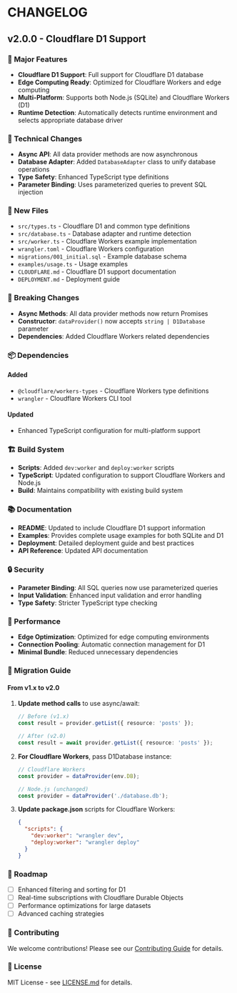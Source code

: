 # CHANGELOG

## v2.0.0 - Cloudflare D1 Support

### 🚀 Major Features

- **Cloudflare D1 Support**: Full support for Cloudflare D1 database
- **Edge Computing Ready**: Optimized for Cloudflare Workers and edge computing
- **Multi-Platform**: Supports both Node.js (SQLite) and Cloudflare Workers (D1)
- **Runtime Detection**: Automatically detects runtime environment and selects appropriate database driver

### 🔧 Technical Changes

- **Async API**: All data provider methods are now asynchronous
- **Database Adapter**: Added `DatabaseAdapter` class to unify database operations
- **Type Safety**: Enhanced TypeScript type definitions
- **Parameter Binding**: Uses parameterized queries to prevent SQL injection

### 📁 New Files

- `src/types.ts` - Cloudflare D1 and common type definitions
- `src/database.ts` - Database adapter and runtime detection
- `src/worker.ts` - Cloudflare Workers example implementation
- `wrangler.toml` - Cloudflare Workers configuration
- `migrations/001_initial.sql` - Example database schema
- `examples/usage.ts` - Usage examples
- `CLOUDFLARE.md` - Cloudflare D1 support documentation
- `DEPLOYMENT.md` - Deployment guide

### 🔄 Breaking Changes

- **Async Methods**: All data provider methods now return Promises
- **Constructor**: `dataProvider()` now accepts `string | D1Database` parameter
- **Dependencies**: Added Cloudflare Workers related dependencies

### 📦 Dependencies

#### Added
- `@cloudflare/workers-types` - Cloudflare Workers type definitions
- `wrangler` - Cloudflare Workers CLI tool

#### Updated
- Enhanced TypeScript configuration for multi-platform support

### 🏗️ Build System

- **Scripts**: Added `dev:worker` and `deploy:worker` scripts
- **TypeScript**: Updated configuration to support Cloudflare Workers and Node.js
- **Build**: Maintains compatibility with existing build system

### 📚 Documentation

- **README**: Updated to include Cloudflare D1 support information
- **Examples**: Provides complete usage examples for both SQLite and D1
- **Deployment**: Detailed deployment guide and best practices
- **API Reference**: Updated API documentation

### 🔒 Security

- **Parameter Binding**: All SQL queries now use parameterized queries
- **Input Validation**: Enhanced input validation and error handling
- **Type Safety**: Stricter TypeScript type checking

### 🚀 Performance

- **Edge Optimization**: Optimized for edge computing environments
- **Connection Pooling**: Automatic connection management for D1
- **Minimal Bundle**: Reduced unnecessary dependencies

### 🔧 Migration Guide

#### From v1.x to v2.0

1. **Update method calls** to use async/await:
   ```typescript
   // Before (v1.x)
   const result = provider.getList({ resource: 'posts' });
   
   // After (v2.0)
   const result = await provider.getList({ resource: 'posts' });
   ```

2. **For Cloudflare Workers**, pass D1Database instance:
   ```typescript
   // Cloudflare Workers
   const provider = dataProvider(env.DB);
   
   // Node.js (unchanged)
   const provider = dataProvider('./database.db');
   ```

3. **Update package.json** scripts for Cloudflare Workers:
   ```json
   {
     "scripts": {
       "dev:worker": "wrangler dev",
       "deploy:worker": "wrangler deploy"
     }
   }
   ```

### 🎯 Roadmap

- [ ] Enhanced filtering and sorting for D1
- [ ] Real-time subscriptions with Cloudflare Durable Objects
- [ ] Performance optimizations for large datasets
- [ ] Advanced caching strategies

### 🤝 Contributing

We welcome contributions! Please see our [Contributing Guide](CONTRIBUTING.md) for details.

### 📄 License

MIT License - see [LICENSE.md](LICENSE.md) for details.
